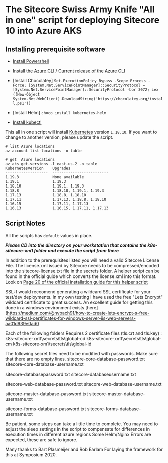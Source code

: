 # The Sitecore Swiss Army Knife "All in one" script for deploying Sitecore 10  into Azure AKS

## Installing prerequisite software

- [Install Powershell](https://docs.microsoft.com/en-us/powershell/scripting/install/installing-powershell?view=powershell-7)
- [Install the Azure CLI](https://docs.microsoft.com/en-us/cli/azure/install-azure-cli) / [Current release of the Azure CLI](https://aka.ms/installazurecliwindows)
- [Install Chocolatey]
`Set-ExecutionPolicy Bypass -Scope Process -Force; [System.Net.ServicePointManager]::SecurityProtocol = [System.Net.ServicePointManager]::SecurityProtocol -bor 3072; iex ((New-Object System.Net.WebClient).DownloadString('https://chocolatey.org/install.ps1'))`

- [Install Helm]
`choco install kubernetes-helm`

- [Install kubectl](https://kubernetes.io/docs/tasks/tools/install-kubectl/#install-kubectl-on-windows)


This all in one script will install [Kubernetes](https://kubernetes.io) version ```1.18.10```. If you want to change to another version, please update the script.

``` 
# list Azure locations
az account list-locations -o table

# get  Azure locations
az aks get-versions -l east-us-2 -o table
KubernetesVersion    Upgrades
-------------------  -------------------------
1.19.3               None available
1.19.1               1.19.3
1.18.10              1.19.1, 1.19.3
1.18.8               1.18.10, 1.19.1, 1.19.3
1.17.13              1.18.8, 1.18.10
1.17.11              1.17.13, 1.18.8, 1.18.10
1.16.15              1.17.11, 1.17.13
1.16.13              1.16.15, 1.17.11, 1.17.13
```

## Script Notes

All the scripts has ```default``` values in place.

***Please CD into the directory on your workstation that contains the  k8s-sitecore-xm1 folder and execute the script from there***

In addition to the prerequisites listed you will need a valid Sitecore License File.
The license.xml issued by Sitecore needs to be compressed/encoded into the sitecore-license.txt file in the secrets folder.
A helper script can be found in the official guide which converts the license.xml into this format.
Look on [Page 20 of the official installation guide for this helper script](https://dev.sitecore.net/~/media/D6D6C46E2A89478D92CA10BCDD19BBEF.ashx)

SSL:
I would reccomend generating a wildcard SSL certificate for your test/dev deployments.
In my own testing I have used the free "Lets Encrypt" wildcard certificate to great success.
An excellent guide for getting this done in a windows environment exists [here](https://medium.com/@nvbach91/how-to-create-lets-encrypt-s-free-wildcard-ssl-certificates-for-windows-server-iis-web-servers-aa01d939e0ad0 

Each of the following folders Requires 2 certificate files (tls.crt and tls.key) :
k8s-sitecore-xm1\secrets\tls\global-cd
k8s-sitecore-xm1\secrets\tls\global-cm
k8s-sitecore-xm1\secrets\tls\global-id

The following secret files need to be modified with passwords. Make sure that there are no empty lines.
sitecore-core-database-password.txt
sitecore-core-database-username.txt

sitecore-databasepassword.txt
sitecore-databaseusername.txt

sitecore-web-database-password.txt
sitecore-web-database-username.txt

sitecore-master-database-password.txt
sitecore-master-database-username.txt

sitecore-forms-database-password.txt
sitecore-forms-database-username.txt

Be patient, some steps can take a little time to complete.
You may need to adjust the sleep settings in the script to compensate for differences in execution times in different azure regions
Some Helm/Nginx Errors are expected, these are safe to ignore.

Many thanks to Bart Plasmeijer and Rob Earlam For laying the framework for this at Symposium 2020.
